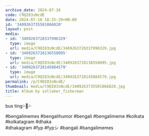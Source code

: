 ```yaml
---
archive_date: 2024-07-26
code: C9QI03sNcdE
date: 2024-07-10 18:25:29+00:00
id: '3409263735501866820'
layout: post
media:
- id: '3409263728337996329'
  type: image
  url: media/C9QI03sNcdE/3409263728337996329.jpg
- id: '3409263728136558095'
  type: image
  url: media/C9QI03sNcdE/3409263728136558095.jpg
- id: '3409263728145084579'
  type: image
  url: media/C9QI03sNcdE/3409263728145084579.jpg
permalink: /p/C9QI03sNcdE/
thumbnail: media/C9QI03sNcdE/3409263735501866820.jpg
title: Album by solleker_fisherman
---
```


bus ting💦🛑💦  
  
#bengalimemes #bengalihumor #bengali #bengalimeme #kolkata #kolkatagram #dhaka   
#dhakagram #fyp #fypシ #bangali #bangalimemes